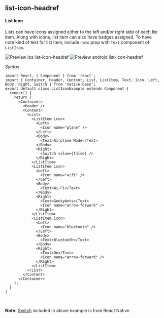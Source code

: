 ## list-icon-headref
#### List Icon

Lists can have icons assigned either to the left and/or right side of each list item.
Along with icons, list item can also have badges assigned.
To have note kind of text for list item, include <code>note</code> prop with <code>Text</code> component of <code>ListItem</code>.

![Preview ios list-icon-headref](https://github.com/GeekyAnts/NativeBase-KitchenSink/raw/v2.2.0/screenshots/ios/list-icon.png)
![Preview android list-icon-headref](https://github.com/GeekyAnts/NativeBase-KitchenSink/raw/v2.2.0/screenshots/android/list-icon.png)

*Syntax*

<pre class="line-numbers"><code class="language-jsx">import React, { Component } from 'react';
import { Container, Header, Content, List, ListItem, Text, Icon, Left, Body, Right, Switch } from 'native-base';
export default class ListIconExample extends Component {
  render() {
    return (
      &lt;Container>
        &lt;Header />
        &lt;Content>
          &lt;List>
            &lt;ListItem icon>
              &lt;Left>
                &lt;Icon name="plane" />
              &lt;/Left>
              &lt;Body>
                &lt;Text>Airplane Mode&lt;/Text>
              &lt;/Body>
              &lt;Right>
                &lt;Switch value={false} />
              &lt;/Right>
            &lt;/ListItem>
            &lt;ListItem icon>
              &lt;Left>
                &lt;Icon name="wifi" />
              &lt;/Left>
              &lt;Body>
                &lt;Text>Wi-Fi&lt;/Text>
              &lt;/Body>
              &lt;Right>
                &lt;Text>GeekyAnts&lt;/Text>
                &lt;Icon name="arrow-forward" />
              &lt;/Right>
            &lt;/ListItem>
            &lt;ListItem icon>
              &lt;Left>
                &lt;Icon name="bluetooth" />
              &lt;/Left>
              &lt;Body>
                &lt;Text>Bluetooth&lt;/Text>
              &lt;/Body>
              &lt;Right>
                &lt;Text>On&lt;/Text>
                &lt;Icon name="arrow-forward" />
              &lt;/Right>
            &lt;/ListItem>
          &lt;/List>
        &lt;/Content>
      &lt;/Container>
    );
  }
}
</code></pre><br />



**Note:** [Switch](http://facebook.github.io/react-native/docs/switch.html) included in above example is from React Native.






